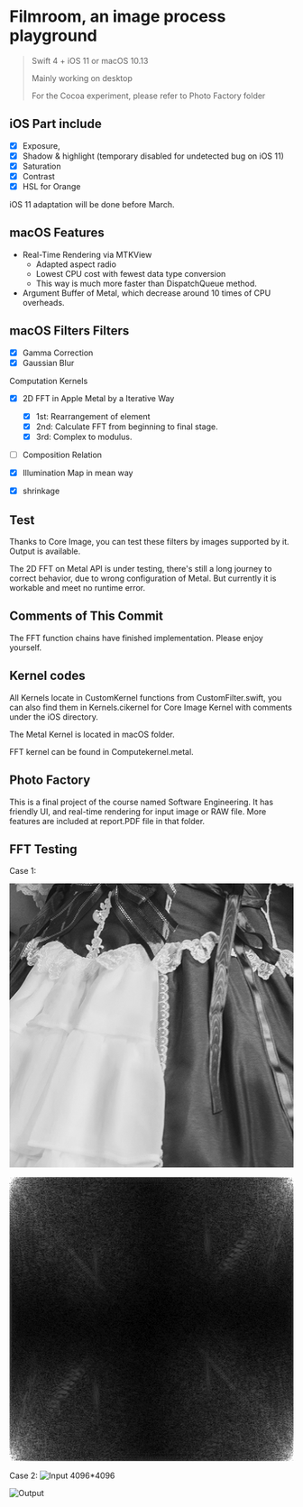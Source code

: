 # Filmroom, an image process playground

> 
> Swift 4 + iOS 11 or macOS 10.13
> 
> Mainly working on desktop
> 
> For the Cocoa experiment, please refer to Photo Factory folder



## iOS Part include

- [x] Exposure,
- [x] Shadow & highlight (temporary disabled for undetected bug on iOS 11)
- [x] Saturation
- [x] Contrast
- [x] HSL for Orange

iOS 11 adaptation will be done before March.

## macOS Features

- Real-Time Rendering via MTKView
	- Adapted aspect radio
	- Lowest CPU cost with fewest data type conversion
	- This way is much more faster than DispatchQueue method.
- Argument Buffer of Metal, which decrease around 10 times of CPU overheads.

## macOS Filters Filters

- [x] Gamma Correction
- [x] Gaussian Blur

Computation Kernels

- [x] 2D FFT in Apple Metal by a Iterative Way
	- [x] 1st: Rearrangement of element
	- [x] 2nd: Calculate FFT from beginning to final stage. 
	- [x] 3rd: Complex to modulus.
- [ ] Composition Relation
- [x] Illumination Map in mean way
- [x] shrinkage



## Test

Thanks to Core Image, you can test these filters by images supported by it. Output is available.

The 2D FFT on Metal API is under testing, there's still a long journey to correct behavior, due to wrong configuration of Metal. But currently it is workable and meet no runtime error.

## Comments of This Commit

The FFT function chains have finished implementation. Please enjoy yourself.

## Kernel codes

All Kernels locate in CustomKernel functions from CustomFilter.swift, you can also find them in Kernels.cikernel for Core Image Kernel with comments under the iOS directory. 

The Metal Kernel is located in macOS folder.

FFT kernel can be found in Computekernel.metal.

## Photo Factory

This is a final project of the course named Software Engineering. It has friendly UI, and real-time rendering for input image or RAW file. More features are included at report.PDF file in that folder.

## FFT Testing

Case 1:

![Input 512*512](/TestingCase/1_512.jpg)

![Output](/TestingCase/1_output.jpg)

Case 2:
![Input 4096*4096](/TestingCase/2_4096.jpg)

![Output](/TestingCase/2_output.jpg)

